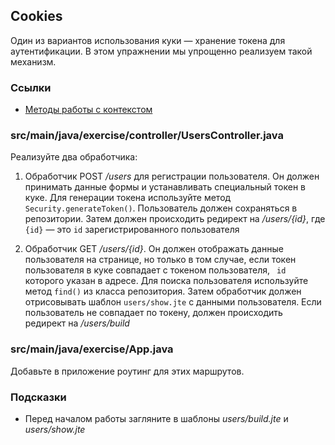 ## Cookies

Один из вариантов использования куки — хранение токена для аутентификации. В этом упражнении мы упрощенно реализуем такой механизм.
### Ссылки

* [Методы работы с контекстом](https://javalin.io/documentation#context)

### src/main/java/exercise/controller/UsersController.java

Реализуйте два обработчика:

1. Обработчик POST */users* для регистрации пользователя. 
Он должен принимать данные формы и устанавливать специальный токен в куке. 
Для генерации токена используйте метод `Security.generateToken()`. 
Пользователь должен сохраняться в репозитории. 
Затем должен происходить редирект на */users/{id}*, где `{id}` — это `id` зарегистрированного пользователя

2. Обработчик GET */users/{id}*. Он должен отображать данные пользователя на странице,
но только в том случае, если токен пользователя в куке совпадает с токеном пользователя, `
id` которого указан в адресе. Для поиска пользователя используйте метод `find()` из класса репозитория. 
Затем обработчик должен отрисовывать шаблон `users/show.jte` с данными пользователя. 
Если пользователь не совпадает по токену, должен происходить редирект на */users/build*

### src/main/java/exercise/App.java

Добавьте в приложение роутинг для этих маршрутов.

### Подсказки

* Перед началом работы загляните в шаблоны *users/build.jte* и *users/show.jte*
